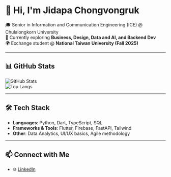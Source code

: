 # 👋 Hi, I'm Jidapa Chongvongruk

🎓 Senior in Information and Communication Engineering (ICE) @ Chulalongkorn University  
🌱 Currently exploring **Business, Design, Data and AI, and Backend Dev**  
🌍 Exchange student @ **National Taiwan University (Fall 2025)**  

---

## 📊 GitHub Stats
![GitHub Stats](https://github-readme-stats.vercel.app/api?username=shinshin512&show_icons=true&theme=radical)  
![Top Langs](https://github-readme-stats.vercel.app/api/top-langs/?username=shinshin512&layout=compact&theme=radical)

---

## 🛠 Tech Stack
- **Languages**: Python, Dart, TypeScript, SQL  
- **Frameworks & Tools**: Flutter, Firebase, FastAPI, Tailwind  
- **Other**: Data Analytics, UI/UX basics, Agile methodology

---

## 📫 Connect with Me
- 🌐 [LinkedIn](www.linkedin.com/in/jidapa-chongvongruk-11964123b)  
